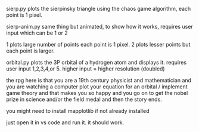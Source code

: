 sierp.py
plots the sierpinsky triangle using the chaos game algorithm, each point is 1 pixel.

sierp-anim.py
same thing but animated, to show how it works, requires user input which can be 1 or 2

1 plots large number of points each point is 1 pixel.
2 plots lesser points but each point is larger.

orbital.py
plots the 3P orbital of a hydrogen atom and displays it.
requires user input 1,2,3,4,or 5.
higher input = higher resolution (doubled)

the rpg here is that you are a 19th century physicist and mathematician and you are watching a computer plot your equation for an orbital / implement game theory and that makes you so happy and you go on to get the nobel prize in science and/or the field medal and then the story ends.

you might need to install mapplotlib if not already installed

just open it in vs code and run it. it should work.
